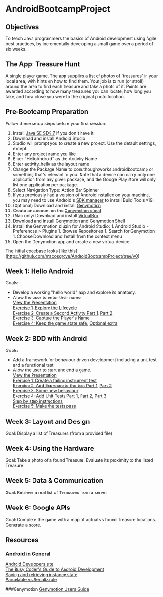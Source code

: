 AndroidBootcampProject
======================

## Objectives
To teach Java programmers the basics of Android development using Agile best practices, by incrementally developing a small game over a period of six weeks.

## The App: Treasure Hunt
A single player game. The app supplies a list of photos of 'treasures' in your local area, with hints on how to find them. Your job is to run (or stroll) around the area to find each treasure and take a photo of it. Points are awarded according to how many treasures you can locate, how long you take, and how close you were to the original photo location.

## Pre-Bootcamp Preparation

Follow these setup steps before your first session:

1. Install [Java SE SDK 7](http://www.oracle.com/technetwork/java/javase/downloads/index.html) if you don't have it
1. Download and install [Android Studio](http://tools.android.com/download/studio/canary)
1. Studio will prompt you to create a new project. Use the default settings, except:
  1. Enter any project name you like
  1. Enter "HelloAndroid" as the Activity Name
  1. Enter activity_hello as the layout name
  1. Change the Package Name to com.thoughtworks.androidbootcamp or something that's relevant to you. Note that a device can carry only one application from any given package, and the Google Play store will only list one application per package.
  1. Select Navigation Type: Action Bar Spinner
1. If you previously had a version of Android installed on your machine, you may need to use Android's [SDK manager](http://developer.android.com/tools/help/sdk-manager.html) to install Build Tools v19.
1. (Optional) Download and install [Genymotion](https://cloud.genymotion.com/page/launchpad/download/)
  1. Create an account on the [Genymotion cloud](https://cloud.genymotion.com/page/customer/login/)
  1. (Mac only) Download and install [VirtualBox](https://www.virtualbox.org/wiki/Downloads)
  1. Download and install Genymotion and Genymotion Shell
  1. Install the Genymotion plugin for Android Studio:
    1. Android Studio > Preferences > Plugins
    1. Browse Repositories
    1. Search for Genymotion
    1. Choose Download and Install from the context menu
  1. Open the Genymotion app and create a new virtual device

The initial codebase looks [like this] (https://github.com/macosgrove/AndroidBootcampProject/tree/v0)

## Week 1: Hello Android
Goals: 
 * Develop a working "hello world" app and explore its anatomy.
 * Allow the user to enter their name.  
[View the Presentation](http://prezi.com/jibn_vzm9rml/?utm_campaign=share&utm_medium=copy)  
[Exercise 1: Explore the Lifecycle](https://github.com/macosgrove/AndroidBootcampProject/commit/bd381649f0981bc9d74b90af2389acc364f16914)  
[Exercise 2: Create a Second Activity Part 1](https://github.com/macosgrove/AndroidBootcampProject/commit/f794de4638037308e2100b5bf73043df89540231),
[Part 2](https://github.com/macosgrove/AndroidBootcampProject/commit/173f178c6a933500e047120ce2f94b8046d927a7)  
[Exercise 3: Capture the Player's Name](https://github.com/macosgrove/AndroidBootcampProject/commit/1716a164608a5710869d36562379d0203dfc2b64)  
[Exercise 4: Keep the game state safe](https://github.com/macosgrove/AndroidBootcampProject/commit/50e7ab9107659897a733298e2504c14578ba85c9),
[Optional extra](https://github.com/macosgrove/AndroidBootcampProject/commit/2059476941cedb19db271ee68140b844a7404998)  

## Week 2: BDD with Android
Goals: 
 * Add a framework for behaviour driven development including a unit test and a functional test
 * Allow the user to start and end a game.  
[View the Presentation](http://prezi.com/78y82u9ld2yy/?utm_campaign=share&utm_medium=copy)  
[Exercise 1: Create a failing instrument test](https://github.com/macosgrove/AndroidBootcampProject/commit/9f5d25952ac48d4e6c9ea5a0345c1ece2c43ddae)  
[Exercise 2: Add Espresso to the test Part 1](https://github.com/macosgrove/AndroidBootcampProject/commit/5d137c44445bdcc97bb02a53246a3fe6f44a1915),
[Part 2](https://github.com/macosgrove/AndroidBootcampProject/commit/6a10373f167e709c907797aa00953ee899bd8ed2)  
[Exercise 3: Some new behaviour](https://github.com/macosgrove/AndroidBootcampProject/commit/ff41e46f18da9ab904607f62a766368459b78db2)  
[Exercise 4: Add Unit Tests Part 1,](https://github.com/macosgrove/AndroidBootcampProject/commit/816cc9f7dc56a3d3d09b040891992d336f6bc277)
[Part 2,](https://github.com/macosgrove/AndroidBootcampProject/commit/527d923d5f9d0fe8072422b72c56ba01ee9e5d1c) 
[Part 3](https://github.com/macosgrove/AndroidBootcampProject/commit/0549ce579badab5c61b150f71b7bfd0faaf36243)  
[Step by step instructions](https://github.com/macosgrove/AndroidBootcampProject/blob/master/BDDinAS.md)  
[Exercise 5: Make the tests pass](https://github.com/macosgrove/AndroidBootcampProject/commit/9ef2627ff2e6e40b4d526ba604aadba9bbf128e9)  

## Week 3: Layout and Design
Goal: Display a list of Treasures (from a provided file)

## Week 4: Using the Hardware
Goal: Take a photo of a found Treasure. Evaluate its proximity to the listed Treasure

## Week 5: Data & Communication
Goal: Retrieve a real list of Treasures from a server

## Week 6: Google APIs
Goal: Complete the game with a map of actual vs found Treasure locations. Generate a score.

## Resources
### Android in General
[Android Developers site](http://developer.android.com/develop/index.html)  
[The Busy Coder's Guide to Android Development](http://commonsware.com/Android/)  
[Saving and retrieving instance state](http://www.intertech.com/Blog/saving-and-retrieving-android-instance-state-part-1/)  
[Parcelable vs Serializable](http://www.developerphil.com/parcelable-vs-serializable/)

###Genymotion
[Genymotion Users Guide](https://cloud.genymotion.com/page/doc/)
